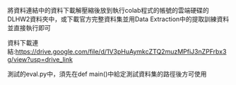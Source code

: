 將資料連結中的資料下載解壓縮後放到執行colab程式的帳號的雲端硬碟的DLHW2資料夾中，或下載官方完整資料集並用Data Extraction中的提取訓練資料並直接執行即可

資料下載連結:https://drive.google.com/file/d/1V3pHuAymkcZTQ2muzMPfiJ3nZPFrbx3g/view?usp=drive_link

測試的eval.py中，須先在def main()中給定測試資料集的路徑後方可使用
